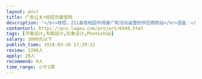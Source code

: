 ```yaml
---                
layout: post       
title: 广告公关+校招页面官网           
description: '</br>校招，211高校校园市场推广和活动运营的供应商网站</br>涵盖：</br>1、首页，咨询服务产品模块介绍</br>2、成功案例分享</br>3、公司招聘页面等 </br></br>设计风格  ：专业，商务，富有传媒行业的创新感,自由的扁平化的设计风格</br>'     
contenturl: https://pro.lagou.com/project/6946.html      
tags: [平面设计,专题设计,形象设计,Photoshop]            
salary: 3000元以下          
publish_time: 2018-03-26 17:29:12         
review: 2286人                   
apply: 26人                   
recommend: 0人                   
time_range: 小于1周              
---                 
```


